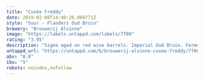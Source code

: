 ```yaml
---
title: "Cuvée Freddy"
date: 2019-02-08T14:40:26.004771Z
style: "Sour - Flanders Oud Bruin"
brewery: "Brouwerij Alvinne"
image: "https://labels.untappd.com/labels/7700"
rating: "3.95"
description: "Sigma aged on red wine barrels. Imperial Oud Bruin. Fermented with our own wild house yeast strain 'Morpheus'. "
untappd_url: "https://untappd.com/b/brouwerij-alvinne-cuvee-freddy/7700"
abv: "8.0"
ibu: "5"
robots: noindex,nofollow
---
```

